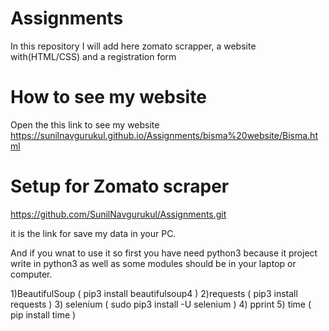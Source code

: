 # Assignments
In this repository I will add here zomato scrapper, a website with(HTML/CSS) and a registration form


# How to see my website

Open the this link to see my website
https://sunilnavgurukul.github.io/Assignments/bisma%20website/Bisma.html



# Setup for Zomato scraper

https://github.com/SunilNavgurukul/Assignments.git

it is the link for save my data in your PC.

And if you wnat to use it so first you have need python3 because it project write in python3
as well as some modules should be in your laptop or computer.

1)BeautifulSoup    (    pip3 install beautifulsoup4    )
2)requests          (   pip3 install requests   )
3) selenium         (   sudo pip3 install -U selenium   )
4) pprint
5) time             (   pip install time    )
